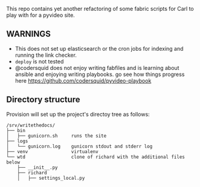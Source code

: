 This repo contains yet another refactoring of some fabric scripts for Carl
to play with for a pyvideo site.

## WARNINGS

* This does not set up elasticsearch or the cron jobs for indexing and running the link checker.
* `deploy` is not tested
* @codersquid does not enjoy writing fabfiles and is learning about ansible and enjoying writing playbooks. go see how things
  progress here https://github.com/codersquid/pyvideo-playbook

## Directory structure

Provision will set up the project's directoy tree as follows:

```
/srv/writethedocs/
├── bin
│   ├── gunicorn.sh     runs the site
├── logs
│   └── gunicorn.log    gunicorn stdout and stderr log
├── venv                virtualenv
└── wtd                 clone of richard with the additional files below
    ├── __init__.py
    ├── richard
    │   ├── settings_local.py

```
